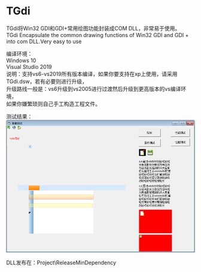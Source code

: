 # TGdi
TGdi将Win32 GDI和GDI+常用绘图功能封装成COM DLL，非常易于使用。   
TGdi Encapsulate the common drawing functions of Win32 GDI and GDI + into com DLL.Very easy to use      
   
编译环境：   
Windows 10   
Visual Studio 2019   
说明：支持vs6-vs2019所有版本编译，如果你要支持在xp上使用，请采用TGdi.dsw，若有必要则进行升级，   
升级路线一般是：vs6升级到vs2005进行过渡然后升级到更高版本的vs编译环境，   
如果你嫌繁琐则自己手工构造工程文件。   
   
测试结果：   
![image](https://github.com/bzmework/TGdi/blob/master/test.jpg)      
   
DLL发布在：Project\ReleaseMinDependency    
